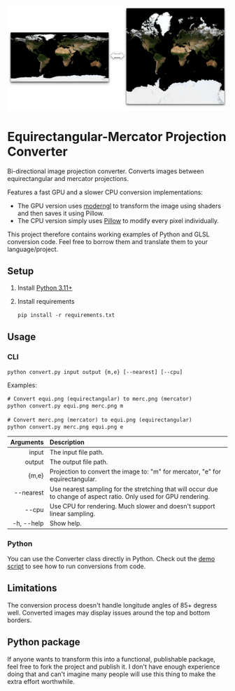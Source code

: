 ![](img/preview.png)

# Equirectangular-Mercator Projection Converter

Bi-directional image projection converter. Converts images between equirectangular and mercator projections.

Features a fast GPU and a slower CPU conversion implementations:

- The GPU version uses [moderngl](https://github.com/moderngl/moderngl) to transform the image using shaders and then saves it using Pillow.
- The CPU version simply uses [Pillow](https://github.com/python-pillow/Pillow) to modify every pixel individually.

This project therefore contains working examples of Python and GLSL conversion code. Feel free to borrow them and translate them to your language/project.

## Setup

1. Install [Python 3.11+](https://www.python.org/downloads/)

1. Install requirements
    ```
    pip install -r requirements.txt
    ```

## Usage

### CLI

```shell
python convert.py input output {m,e} [--nearest] [--cpu]
```

Examples:

```shell
# Convert equi.png (equirectangular) to merc.png (mercator)
python convert.py equi.png merc.png m

# Convert merc.png (mercator) to equi.png (equirectangular)
python convert.py merc.png equi.png e
```

| Arguments | Description |
| --: | :-- |
| input | The input file path. |
| output | The output file path. |
| {m,e} | Projection to convert the image to: "m" for mercator, "e" for equirectangular. |
| --nearest | Use nearest sampling for the stretching that will occur due to change of aspect ratio. Only used for GPU rendering. |
| --cpu | Use CPU for rendering. Much slower and doesn't support linear sampling. |
| -h, --help | Show help. |

### Python

You can use the Converter class directly in Python. Check out the [demo script](demo.py) to see how to run conversions from code.

## Limitations

The conversion process doesn't handle longitude angles of 85+ degress well. Converted images may display issues around the top and bottom borders.

## Python package

If anyone wants to transform this into a functional, publishable package, feel free to fork the project and publish it. I don't have enough experience doing that and can't imagine many people will use this thing to make the extra effort worthwhile.